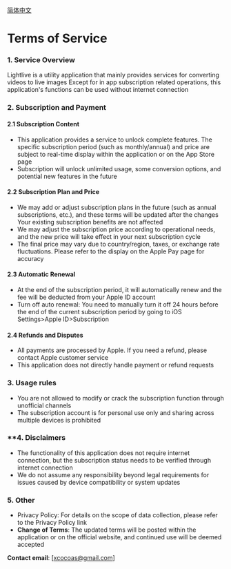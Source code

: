 
[简体中文](/service/lightlive/?lang=zh)

# Terms of Service

### **1. Service Overview**

Lightlive is a utility application that mainly provides services for converting videos to live images Except for in app subscription related operations, this application's functions can be used without internet connection

### **2. Subscription and Payment**

#### 2.1 Subscription Content
- This application provides a service to unlock complete features. The specific subscription period (such as monthly/annual) and price are subject to real-time display within the application or on the App Store page
- Subscription will unlock unlimited usage, some conversion options, and potential new features in the future

#### 2.2 Subscription Plan and Price
- We may add or adjust subscription plans in the future (such as annual subscriptions, etc.), and these terms will be updated after the changes Your existing subscription benefits are not affected
- We may adjust the subscription price according to operational needs, and the new price will take effect in your next subscription cycle
- The final price may vary due to country/region, taxes, or exchange rate fluctuations. Please refer to the display on the Apple Pay page for accuracy

#### 2.3 Automatic Renewal
- At the end of the subscription period, it will automatically renew and the fee will be deducted from your Apple ID account
- Turn off auto renewal: You need to manually turn it off 24 hours before the end of the current subscription period by going to iOS Settings>Apple ID>Subscription

#### 2.4 Refunds and Disputes
- All payments are processed by Apple. If you need a refund, please contact Apple customer service
- This application does not directly handle payment or refund requests

### **3. Usage rules**
- You are not allowed to modify or crack the subscription function through unofficial channels
- The subscription account is for personal use only and sharing across multiple devices is prohibited

### **4. Disclaimers
- The functionality of this application does not require internet connection, but the subscription status needs to be verified through internet connection
- We do not assume any responsibility beyond legal requirements for issues caused by device compatibility or system updates

### **5. Other**
- Privacy Policy: For details on the scope of data collection, please refer to the Privacy Policy link
- **Change of Terms**: The updated terms will be posted within the application or on the official website, and continued use will be deemed accepted

**Contact email**: [xcocoas@gmail.com]
